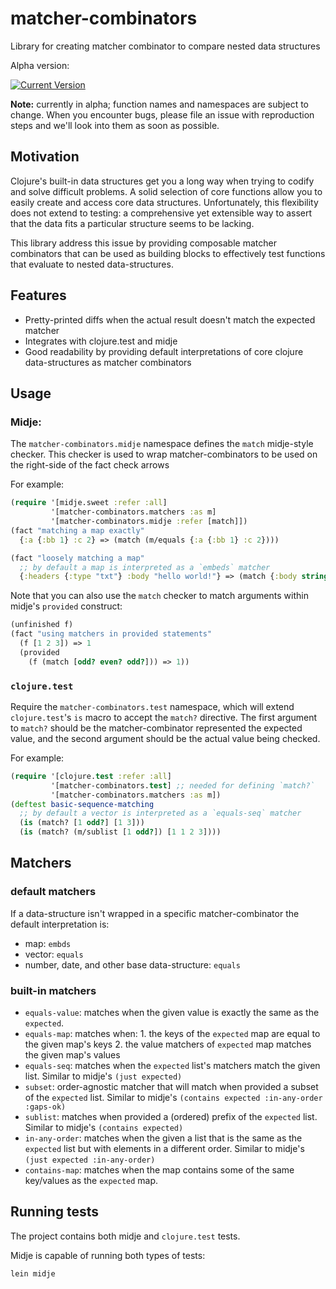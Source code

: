 # matcher-combinators

Library for creating matcher combinator to compare nested data structures

Alpha version:

[![Current Version](https://img.shields.io/clojars/v/nubank/matcher-combinators.svg)](https://clojars.org/nubank/matcher-combinators)

__Note:__ currently in alpha; function names and namespaces are subject to change. When you encounter bugs, please file an issue with reproduction steps and we'll look into them as soon as possible.

## Motivation

Clojure's built-in data structures get you a long way when trying to codify and solve difficult problems. A solid selection of core functions allow you to easily create and access core data structures. Unfortunately, this flexibility does not extend to testing: a comprehensive yet extensible way to assert that the data fits a particular structure seems to be lacking.

This library address this issue by providing composable matcher combinators that can be used as building blocks to effectively test functions that evaluate to nested data-structures.

## Features

- Pretty-printed diffs when the actual result doesn't match the expected matcher
- Integrates with clojure.test and midje
- Good readability by providing default interpretations of core clojure data-structures as matcher combinators

## Usage

### Midje:

The `matcher-combinators.midje` namespace defines the `match` midje-style checker. This checker is used to wrap matcher-combinators to be used on the right-side of the fact check arrows

For example:

```clojure
(require '[midje.sweet :refer :all]
         '[matcher-combinators.matchers :as m]
         '[matcher-combinators.midje :refer [match]])
(fact "matching a map exactly"
  {:a {:bb 1} :c 2} => (match (m/equals {:a {:bb 1} :c 2})))

(fact "loosely matching a map"
  ;; by default a map is interpreted as a `embeds` matcher
  {:headers {:type "txt"} :body "hello world!"} => (match {:body string?}))
```

Note that you can also use the `match` checker to match arguments within midje's `provided` construct:

```clojure
(unfinished f)
(fact "using matchers in provided statements"
  (f [1 2 3]) => 1
  (provided
    (f (match [odd? even? odd?])) => 1))
```

### `clojure.test`

Require the `matcher-combinators.test` namespace, which will extend `clojure.test`'s `is` macro to accept the `match?` directive. The first argument to `match?` should be the matcher-combinator represented the expected value, and the second argument should be the actual value being checked.

For example:

```clojure
(require '[clojure.test :refer :all]
         '[matcher-combinators.test] ;; needed for defining `match?`
         '[matcher-combinators.matchers :as m])
(deftest basic-sequence-matching
  ;; by default a vector is interpreted as a `equals-seq` matcher
  (is (match? [1 odd?] [1 3]))
  (is (match? (m/sublist [1 odd?]) [1 1 2 3])))
```

## Matchers

### default matchers

If a data-structure isn't wrapped in a specific matcher-combinator the default interpretation is:
- map: `embds`
- vector: `equals`
- number, date, and other base data-structure: `equals`

### built-in matchers

- `equals-value`: matches when the given value is exactly the same as the `expected`.
- `equals-map`: matches when:
      1. the keys of the `expected` map are equal to the given map's keys
      2. the value matchers of `expected` map matches the given map's values
- `equals-seq`: matches when the `expected` list's matchers match the given list. Similar to midje's `(just expected)`
- `subset`: order-agnostic matcher that will match when provided a subset of the `expected` list. Similar to midje's `(contains expected :in-any-order :gaps-ok)`
- `sublist`: matches when provided a (ordered) prefix of the `expected` list.  Similar to midje's `(contains expected)`
- `in-any-order`: matches when the given a list that is the same as the `expected` list but with elements in a different order.  Similar to midje's `(just expected :in-any-order)`
- `contains-map`: matches when the map contains some of the same key/values as the `expected` map.

## Running tests

The project contains both midje and `clojure.test` tests.

Midje is capable of running both types of tests:

```
lein midje
```
